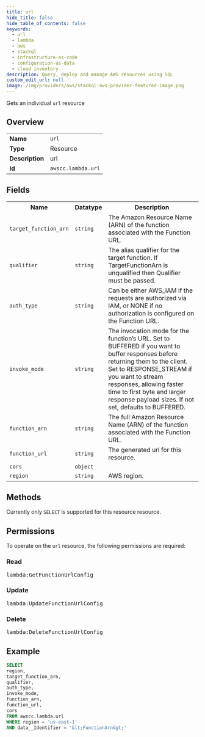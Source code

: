 ```yaml
---
title: url
hide_title: false
hide_table_of_contents: false
keywords:
  - url
  - lambda
  - aws
  - stackql
  - infrastructure-as-code
  - configuration-as-data
  - cloud inventory
description: Query, deploy and manage AWS resources using SQL
custom_edit_url: null
image: /img/providers/aws/stackql-aws-provider-featured-image.png
---
```

Gets an individual <code>url</code> resource

## Overview
<table><tbody>
<tr><td><b>Name</b></td><td><code>url</code></td></tr>
<tr><td><b>Type</b></td><td>Resource</td></tr>
<tr><td><b>Description</b></td><td>url</td></tr>
<tr><td><b>Id</b></td><td><code>awscc.lambda.url</code></td></tr>
</tbody></table>

## Fields
<table><tbody>
<tr><th>Name</th><th>Datatype</th><th>Description</th></tr>
<tr><td><code>target_function_arn</code></td><td><code>string</code></td><td>The Amazon Resource Name (ARN) of the function associated with the Function URL.</td></tr>
<tr><td><code>qualifier</code></td><td><code>string</code></td><td>The alias qualifier for the target function. If TargetFunctionArn is unqualified then Qualifier must be passed.</td></tr>
<tr><td><code>auth_type</code></td><td><code>string</code></td><td>Can be either AWS_IAM if the requests are authorized via IAM, or NONE if no authorization is configured on the Function URL.</td></tr>
<tr><td><code>invoke_mode</code></td><td><code>string</code></td><td>The invocation mode for the function’s URL. Set to BUFFERED if you want to buffer responses before returning them to the client. Set to RESPONSE_STREAM if you want to stream responses, allowing faster time to first byte and larger response payload sizes. If not set, defaults to BUFFERED.</td></tr>
<tr><td><code>function_arn</code></td><td><code>string</code></td><td>The full Amazon Resource Name (ARN) of the function associated with the Function URL.</td></tr>
<tr><td><code>function_url</code></td><td><code>string</code></td><td>The generated url for this resource.</td></tr>
<tr><td><code>cors</code></td><td><code>object</code></td><td></td></tr>
<tr><td><code>region</code></td><td><code>string</code></td><td>AWS region.</td></tr>

</tbody></table>

## Methods
Currently only <code>SELECT</code> is supported for this resource resource.

## Permissions

To operate on the <code>url</code> resource, the following permissions are required:

### Read
<pre>
lambda:GetFunctionUrlConfig</pre>

### Update
<pre>
lambda:UpdateFunctionUrlConfig</pre>

### Delete
<pre>
lambda:DeleteFunctionUrlConfig</pre>


## Example
```sql
SELECT
region,
target_function_arn,
qualifier,
auth_type,
invoke_mode,
function_arn,
function_url,
cors
FROM awscc.lambda.url
WHERE region = 'us-east-1'
AND data__Identifier = '&lt;FunctionArn&gt;'
```
